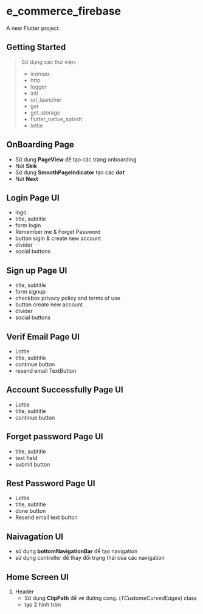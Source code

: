 # e_commerce_firebase

A new Flutter project.

## Getting Started

>Sử dụng các thư viện:
> - iconsax
> - http
> - logger
> - intl
> - url_launcher
> - get
> - get_storage
> - flutter_native_splash
> - lottie
## OnBoarding Page
- Sử dụng **PageView** để tạo các trang onboarding
- Nút **Skik**
- Sử dụng **SmoothPageIndicator** tạo các ***dot***
- Nút **Next**
## Login Page UI
- logo
- title, subtitle
- form login
- Remember me & Forget Password
- button sigin & create new account
- divider
- social buttons
## Sign up Page UI
- title, subtitle
- form signup
- checkbox privacy policy and terms of use
- button create new account
- divider
- social buttons
## Verif Email Page UI
- Lottie
- title, subtitle
- continue button
- resend email TextButton
## Account Successfully  Page UI
- Lottie
- title, subtitle
- continue button

## Forget password  Page UI
- title, subtitle
- text field
- submit button
## Rest Password Page UI
- Lottie
- title, subtitle
- done button
- Resend email text button
## Naivagation UI
 - sử dụng **bottomNavigationBar** để tạo navigation
 - sử dụng controller để thay đổi trạng thái của các navigation
## Home Screen UI
1. Header
    - Sử dụng **ClipPath** để vẻ đưởng cong. (_TCustomeCurvedEdges_) class
    -  tạo 2 hình tròn

